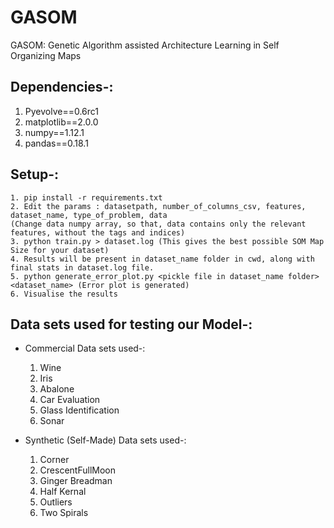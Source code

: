 # GASOM
GASOM: Genetic Algorithm assisted Architecture Learning in Self Organizing Maps

## Dependencies-:

  1. Pyevolve==0.6rc1
  2. matplotlib==2.0.0
  3. numpy==1.12.1
  4. pandas==0.18.1

## Setup-:

	1. pip install -r requirements.txt
	2. Edit the params : datasetpath, number_of_columns_csv, features, dataset_name, type_of_problem, data
	(Change data numpy array, so that, data contains only the relevant features, without the tags and indices)
	3. python train.py > dataset.log (This gives the best possible SOM Map Size for your dataset)
	4. Results will be present in dataset_name folder in cwd, along with final stats in dataset.log file. 
	5. python generate_error_plot.py <pickle file in dataset_name folder> <dataset_name> (Error plot is generated)
	6. Visualise the results 

## Data sets used for testing our Model-:

* Commercial Data sets used-:
	 
   1. Wine
   2. Iris
   3. Abalone
   4. Car Evaluation
   5. Glass Identification
   6. Sonar

* Synthetic (Self-Made) Data sets used-:
 
   1. Corner
   2. CrescentFullMoon
   3. Ginger Breadman
   4. Half Kernal
   5. Outliers
   6. Two Spirals 
   

